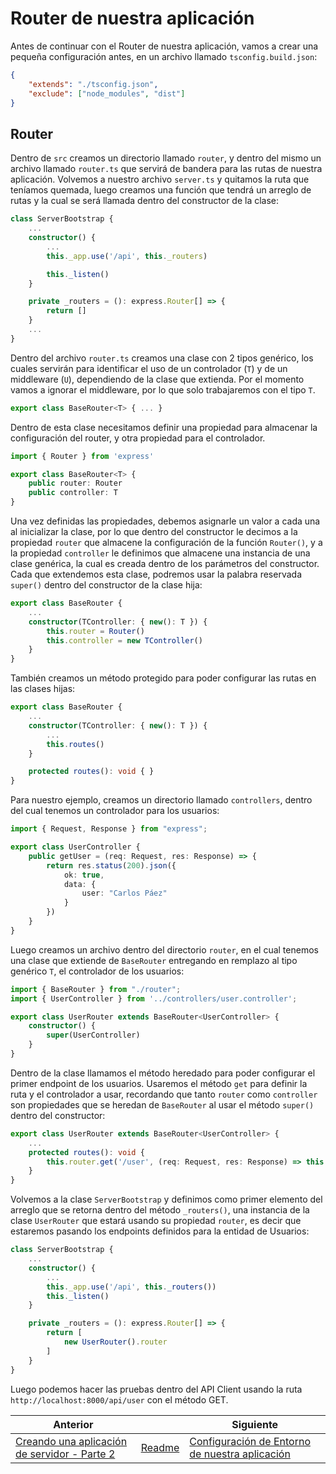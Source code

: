 # Router de nuestra aplicación

Antes de continuar con el Router de nuestra aplicación, vamos a crear una pequeña configuración antes, en un archivo llamado `tsconfig.build.json`:

```json
{
    "extends": "./tsconfig.json",
    "exclude": ["node_modules", "dist"]
}
```

## Router

Dentro de `src` creamos un directorio llamado `router`, y dentro del mismo un archivo llamado `router.ts` que servirá de bandera para las rutas de nuestra aplicación. Volvemos a nuestro archivo `server.ts` y quitamos la ruta que teníamos quemada, luego creamos una función que tendrá un arreglo de rutas y la cual se será llamada dentro del constructor de la clase:

```ts
class ServerBootstrap {
    ...
    constructor() {
        ...
        this._app.use('/api', this._routers)

        this._listen()
    }

    private _routers = (): express.Router[] => {
        return []
    }
    ...
}
```

Dentro del archivo `router.ts` creamos una clase con 2 tipos genérico, los cuales servirán para identificar el uso de un controlador (`T`) y de un middleware (`U`), dependiendo de la clase que extienda. Por el momento vamos a ignorar el middleware, por lo que solo trabajaremos con el tipo `T`.

```ts
export class BaseRouter<T> { ... }
```

Dentro de esta clase necesitamos definir una propiedad para almacenar la configuración del router, y otra propiedad para el controlador.

```ts
import { Router } from 'express'

export class BaseRouter<T> {
    public router: Router
    public controller: T
}
```

Una vez definidas las propiedades, debemos asignarle un valor a cada una al inicializar la clase, por lo que dentro del constructor le decimos a la propiedad `router` que almacene la configuración de la función `Router()`, y a la propiedad `controller` le definimos que almacene una instancia de una clase genérica, la cual es creada dentro de los parámetros del constructor. Cada que extendemos esta clase, podremos usar la palabra reservada `super()` dentro del constructor de la clase hija:

```ts
export class BaseRouter {
    ...
    constructor(TController: { new(): T }) {
        this.router = Router()
        this.controller = new TController()
    }
}
```

También creamos un método protegido para poder configurar las rutas en las clases hijas:

```ts
export class BaseRouter {
    ...
    constructor(TController: { new(): T }) {
        ...
        this.routes()
    }

    protected routes(): void { }
}
```

Para nuestro ejemplo, creamos un directorio llamado `controllers`, dentro del cual tenemos un controlador para los usuarios:

```ts
import { Request, Response } from "express";

export class UserController {
    public getUser = (req: Request, res: Response) => {
        return res.status(200).json({
            ok: true,
            data: {
                user: "Carlos Páez"
            }
        })
    }
}
```

Luego creamos un archivo dentro del directorio `router`, en el cual tenemos una clase que extiende de `BaseRouter` entregando en remplazo al tipo genérico `T`, el controlador de los usuarios:

```ts
import { BaseRouter } from "./router";
import { UserController } from '../controllers/user.controller';

export class UserRouter extends BaseRouter<UserController> {
    constructor() {
        super(UserController)
    }
}
```

Dentro de la clase llamamos el método heredado para poder configurar el primer endpoint de los usuarios. Usaremos el método `get` para definir la ruta y el controlador a usar, recordando que tanto `router` como `controller` son propiedades que se heredan de `BaseRouter` al usar el método `super()` dentro del constructor:

```ts
export class UserRouter extends BaseRouter<UserController> {
    ...
    protected routes(): void {
        this.router.get('/user', (req: Request, res: Response) => this.controller.getUser(req, res))
    }
}
```

Volvemos a la clase `ServerBootstrap` y definimos como primer elemento del arreglo que se retorna dentro del método `_routers()`, una instancia de la clase `UserRouter` que estará usando su propiedad `router`, es decir que estaremos pasando los endpoints definidos para la entidad de Usuarios:

```ts
class ServerBootstrap {
    ...
    constructor() {
        ...
        this._app.use('/api', this._routers())
        this._listen()
    }

    private _routers = (): express.Router[] => {
        return [
            new UserRouter().router
        ]
    }
}
```

Luego podemos hacer las pruebas dentro del API Client usando la ruta `http://localhost:8000/api/user` con el método GET.

| Anterior                                                                   |                        | Siguiente |
| -------------------------------------------------------------------------- | ---------------------- | --------- |
| [Creando una aplicación de servidor - Parte 2](P1T2_Creando_Aplicacion_Servidor.md) | [Readme](../README.md) | [Configuración de Entorno de nuestra aplicación](P3T1_Configuracion_Entorno.md) |
